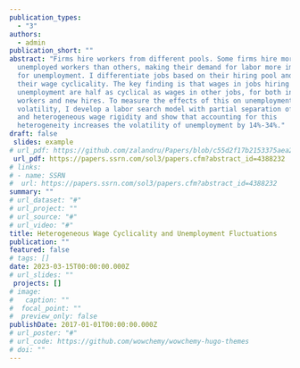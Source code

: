 ```yaml
---
publication_types:
  - "3"
authors:
  - admin
publication_short: ""
abstract: "Firms hire workers from different pools. Some firms hire more
  unemployed workers than others, making their demand for labor more important
  for unemployment. I differentiate jobs based on their hiring pool and estimate
  their wage cyclicality. The key finding is that wages in jobs hiring from
  unemployment are half as cyclical as wages in other jobs, for both incumbent
  workers and new hires. To measure the effects of this on unemployment
  volatility, I develop a labor search model with partial separation of search
  and heterogeneous wage rigidity and show that accounting for this
  heterogeneity increases the volatility of unemployment by 14%-34%."
draft: false
 slides: example
# url_pdf: https://github.com/zalandru/Papers/blob/c55d2f17b2153375aea2afd7405f825a45eea63a/Heterogeneous_Wage_Cyclicality_and_Unemployment_Fluctuations.pdf
 url_pdf: https://papers.ssrn.com/sol3/papers.cfm?abstract_id=4388232
# links:
# - name: SSRN
#  url: https://papers.ssrn.com/sol3/papers.cfm?abstract_id=4388232
summary: ""
# url_dataset: "#"
# url_project: ""
# url_source: "#"
# url_video: "#"
title: Heterogeneous Wage Cyclicality and Unemployment Fluctuations
publication: ""
featured: false
# tags: []
date: 2023-03-15T00:00:00.000Z
# url_slides: ""
 projects: []
# image:
#   caption: ""
#  focal_point: ""
#  preview_only: false
publishDate: 2017-01-01T00:00:00.000Z
# url_poster: "#"
# url_code: https://github.com/wowchemy/wowchemy-hugo-themes
# doi: ""
---
```


